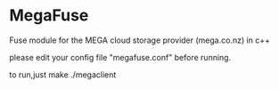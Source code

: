 MegaFuse
========

Fuse module for the MEGA cloud storage provider (mega.co.nz) in c++

please edit your config file "megafuse.conf" before running.

to run,just
make
./megaclient
